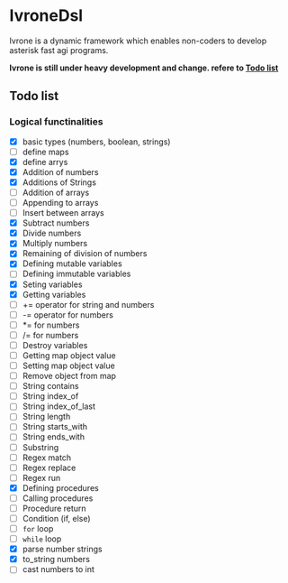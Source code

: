 # IvroneDsl

Ivrone is a dynamic framework which enables non-coders to develop asterisk
fast agi programs.

**Ivrone is still under heavy development and change. refere to [Todo list](#todo-list)**

## Todo list

### Logical functinalities
 - [x] basic types (numbers, boolean, strings)
 - [ ] define maps
 - [x] define arrys
 - [x] Addition of numbers
 - [x] Additions of Strings
 - [ ] Addition of arrays
 - [ ] Appending to arrays
 - [ ] Insert between arrays
 - [x] Subtract numbers
 - [x] Divide numbers
 - [x] Multiply numbers
 - [x] Remaining of division of numbers
 - [x] Defining mutable variables
 - [ ] Defining immutable variables
 - [x] Seting variables
 - [x] Getting variables
 - [ ] += operator for string and numbers
 - [ ] -= operator for numbers
 - [ ] \*= for numbers
 - [ ] /= for numbers
 - [ ] Destroy variables
 - [ ] Getting map object value
 - [ ] Setting map object value
 - [ ] Remove object from map
 - [ ] String contains
 - [ ] String index_of
 - [ ] String index_of_last
 - [ ] String length
 - [ ] String starts_with
 - [ ] String ends_with
 - [ ] Substring
 - [ ] Regex match
 - [ ] Regex replace
 - [ ] Regex run
 - [x] Defining procedures
 - [ ] Calling procedures
 - [ ] Procedure return
 - [ ] Condition (if, else)
 - [ ] `for` loop
 - [ ] `while` loop
 - [x] parse number strings
 - [x] to_string numbers
 - [ ] cast numbers to int
